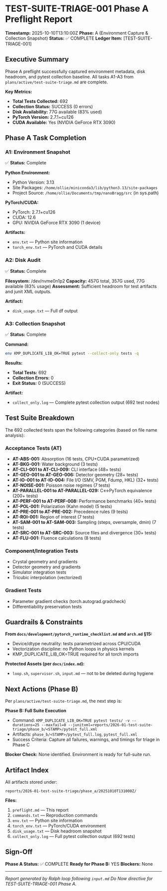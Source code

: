 # TEST-SUITE-TRIAGE-001 Phase A Preflight Report

**Timestamp:** 2025-10-10T13:10:00Z
**Phase:** A (Environment Capture & Collection Snapshot)
**Status:** ✅ COMPLETE
**Ledger Item:** [TEST-SUITE-TRIAGE-001]

## Executive Summary

Phase A preflight successfully captured environment metadata, disk headroom, and pytest collection baseline. All tasks A1-A3 from `plans/active/test-suite-triage.md` are complete.

**Key Metrics:**
- **Total Tests Collected:** 692
- **Collection Status:** SUCCESS (0 errors)
- **Disk Availability:** 77G available (83% used)
- **PyTorch Version:** 2.7.1+cu126
- **CUDA Available:** Yes (NVIDIA GeForce RTX 3090)

## Phase A Task Completion

### A1: Environment Snapshot
✅ **Status:** Complete

**Python Environment:**
- Python Version: 3.13
- Site Packages: `/home/ollie/miniconda3/lib/python3.13/site-packages`
- Project Source: `/home/ollie/Documents/tmp/nanoBragg/src` (in sys.path)

**PyTorch/CUDA:**
- PyTorch: 2.7.1+cu126
- CUDA: 12.6
- GPU: NVIDIA GeForce RTX 3090 (1 device)

**Artifacts:**
- `env.txt` — Python site information
- `torch_env.txt` — PyTorch and CUDA details

### A2: Disk Audit
✅ **Status:** Complete

**Filesystem:** /dev/nvme0n1p2
**Capacity:** 457G total, 357G used, 77G available (83% usage)
**Assessment:** Sufficient headroom for test artifacts and junit XML outputs.

**Artifact:**
- `disk_usage.txt` — Full df output

### A3: Collection Snapshot
✅ **Status:** Complete

**Command:**
```bash
env KMP_DUPLICATE_LIB_OK=TRUE pytest --collect-only tests -q
```

**Results:**
- **Total Tests:** 692
- **Collection Errors:** 0
- **Exit Status:** 0 (SUCCESS)

**Artifact:**
- `collect_only.log` — Complete pytest collection output (692 test nodes)

## Test Suite Breakdown

The 692 collected tests span the following categories (based on file name analysis):

### Acceptance Tests (AT)
- **AT-ABS-001:** Absorption (16 tests, CPU+CUDA parametrized)
- **AT-BKG-001:** Water background (3 tests)
- **AT-CLI-001 to AT-CLI-009:** CLI interface (48+ tests)
- **AT-GEO-001 to AT-GEO-006:** Detector geometry (28+ tests)
- **AT-IO-001 to AT-IO-004:** File I/O (SMV, PGM, Fdump, HKL) (32+ tests)
- **AT-NOISE-001:** Poisson noise regimes (7 tests)
- **AT-PARALLEL-001 to AT-PARALLEL-029:** C↔PyTorch equivalence (200+ tests)
- **AT-PERF-001 to AT-PERF-008:** Performance benchmarks (40+ tests)
- **AT-POL-001:** Polarization (Kahn model) (5 tests)
- **AT-PRE-001 to AT-PRE-002:** Precedence rules (9 tests)
- **AT-ROI-001:** Region of interest (7 tests)
- **AT-SAM-001 to AT-SAM-003:** Sampling (steps, oversample, dmin) (7 tests)
- **AT-SRC-001 to AT-SRC-003:** Source files and divergence (30+ tests)
- **AT-FLU-001:** Fluence calculations (8 tests)

### Component/Integration Tests
- Crystal geometry and gradients
- Detector geometry and gradients
- Simulator integration tests
- Tricubic interpolation (vectorized)

### Gradient Tests
- Parameter gradient checks (torch.autograd.gradcheck)
- Differentiability preservation tests

## Guardrails & Constraints

**From `docs/development/pytorch_runtime_checklist.md` and `arch.md` §15:**
- Device/dtype neutrality: tests parametrized across CPU/CUDA
- Vectorization discipline: no Python loops in physics kernels
- KMP_DUPLICATE_LIB_OK=TRUE required for all torch imports

**Protected Assets (per `docs/index.md`):**
- `loop.sh`, `supervisor.sh`, `input.md` — not to be deleted during hygiene

## Next Actions (Phase B)

Per `plans/active/test-suite-triage.md`, the next step is:

**Phase B: Full Suite Execution**
- Command: `KMP_DUPLICATE_LIB_OK=TRUE pytest tests/ -v --durations=25 --maxfail=0 --junitxml=reports/2026-01-test-suite-triage/phase_b/<STAMP>/pytest_full.xml`
- Artifacts: `phase_b/<STAMP>/pytest_full.log`, `pytest_full.xml`
- Success Criteria: Capture all failures, warnings, and timings for triage in Phase C

**Blocker Check:** None identified. Environment is ready for full-suite run.

## Artifact Index

All artifacts stored under:
```
reports/2026-01-test-suite-triage/phase_a/20251010T131000Z/
```

**Files:**
1. `preflight.md` — This report
2. `commands.txt` — Reproduction commands
3. `env.txt` — Python site information
4. `torch_env.txt` — PyTorch/CUDA environment
5. `disk_usage.txt` — Disk headroom snapshot
6. `collect_only.log` — Full pytest collection output (692 tests)

## Sign-Off

**Phase A Status:** ✅ COMPLETE
**Ready for Phase B:** YES
**Blockers:** None

---
*Report generated by Ralph loop following `input.md` Do Now directive for TEST-SUITE-TRIAGE-001 Phase A.*
